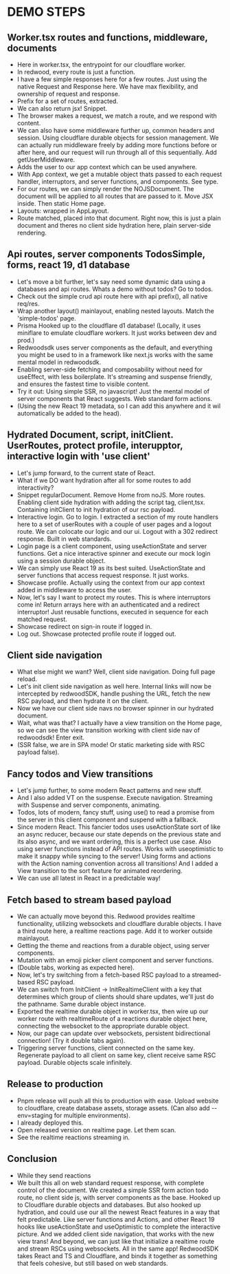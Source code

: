 # DEMO STEPS

## Worker.tsx routes and functions, middleware, documents

- Here in worker.tsx, the entrypoint for our cloudflare worker.
- In redwood, every route is just a function.
- I have a few simple responses here for a few routes. Just using the native Request and Response here. We have max flexibility, and ownership of request and response.
- Prefix for a set of routes, extracted.
- We can also return jsx! Snippet.
- The browser makes a request, we match a route, and we respond with content.
- We can also have some middleware further up, common headers and session. Using cloudflare durable objects for session management. We can actually run middleware freely by adding more functions before or after here, and our request will run through all of this sequentially. Add getUserMiddleware.
- Adds the user to our app context which can be used anywhere.
- With App context, we get a mutable object thats passed to each request handler, interruptors, and server functions, and components. See type.
- For our routes, we can simply render the NOJSDocument. The document will be applied to all routes that are passed to it. Move JSX inside. Then static Home page.
- Layouts: wrapped in AppLayout.
- Route matched, placed into that document. Right now, this is just a plain document and theres no client side hydration here, plain server-side rendering.

## Api routes, server components TodosSimple, forms, react 19, d1 database

- Let's move a bit further, let's say need some dynamic data using a databases and api routes. Whats a demo without todos? Go to todos.
- Check out the simple crud api route here with api prefix(), all native req/res.
- Wrap another layout() mainlayout, enabling nested layouts. Match the 'simple-todos' page.
- Prisma Hooked up to the cloudflare d1 database! (Locally, it uses miniflare to emulate cloudflare workers. It just works between dev and prod.)
- Redwoodsdk uses server components as the default, and everything you might be used to in a framework like next.js works with the same mental model in redwoodsdk.
- Enabling server-side fetching and composability without need for useEffect, with less boilerplate. It's streaming and suspense friendly, and ensures the fastest time to visible content.
- Try it out: Using simple SSR, no javascript! Just the mental model of server components that React suggests. Web standard form actions.
- (Using the new React 19 metadata, so I can add this anywhere and it wil automatically be added to the head).

## Hydrated Document, script, initClient. UserRoutes, protect profile, interupptor, interactive login with 'use client'

- Let's jump forward, to the current state of React.
- What if we DO want hydration after all for some routes to add interactivity?
- Snippet regularDocument. Remove Home from noJS. More routes. Enabling client side hydration with adding the script tag, client,tsx. Containing initClient to init hydration of our rsc payload.
- Interactive login. Go to login. I extracted a section of my route handlers here to a set of userRoutes with a couple of user pages and a logout route. We can colocate our logic and our ui. Logout with a 302 redirect response. Built in web standards.
- Login page is a client component, using useActionState and server functions. Get a nice interactive spinner and execute our mock login using a session durable object.
- We can simply use React 19 as its best suited. UseActionState and server functions that access request response. It just works.
- Showcase profile. Actually using the context from our app context added in middleware to access the user.
- Now, let's say I want to protect my routes. This is where interruptors come in! Return arrays here with an authenticated and a redirect interruptor! Just reusable functions, executed in sequence for each matched request.
- Showcase redirect on sign-in route if logged in.
- Log out. Showcase protected profile route if logged out.

## Client side navigation

- What else might we want? Well, client side navigation. Doing full page reload.
- Let's init client side navigation as well here. Internal links will now be intercepted by redwoodSDK, handle pushing the URL, fetch the new RSC payload, and then hydrate it on the client.
- Now we have our client side navs no browser spinner in our hydrated document.
- Wait, what was that? I actually have a view transition on the Home page, so we can see the view transition working with client side nav of redwoodsdk! Enter exit.
- (SSR false, we are in SPA mode! Or static marketing side with RSC payload false).

## Fancy todos and View transitions

- Let's jump further, to some modern React patterns and new stuff.
- And I also added VT on the suspense. Execute navigation. Streaming with Suspense and server components, animating.
- Todos, lots of modern, fancy stuff, using use() to read a promise from the server in this client component and suspend with a fallback.
- Since modern React. This fancier todos uses useActionState sort of like an async reducer, because our state depends on the previous state and its also async, and we want ordering, this is a perfect use case. Also using server functions instead of API routes. Works with useoptimistic to make it snappy while syncing to the server! Using forms and actions with the Action naming convention across all transitions! And I added a View transition to the sort feature for animated reordering.
- We can use all latest in React in a predictable way!

## Fetch based to stream based payload

- We can actually move beyond this. Redwood provides realtime functionality, utilizing websockets and cloudflare durable objects. I have a third route here, a realtime reactions page. Add it to worker outside mainlayout. 
- Getting the theme and reactions from a durable object, using server components.
- Mutation with an emoji picker client component and server functions.
- (Double tabs, working as expected here).
- Now, let's try switching from a fetch-based RSC payload to a streamed-based RSC payload.
- We can switch from InitClient -> InitRealtimeClient with a key that determines which group of clients should share updates, we'll just do the pathname. Same durable object instance.
- Exported the realtime durable object in worker.tsx, then wire up our worker route with realtimeRoute of a reactions durable object here, connecting the websocket to the appropriate durable object.
- Now, our page can update over websockets, persistent bidirectional connection! (Try it double tabs again).
- Triggering server functions, client connected on the same key. Regenerate payload to all client on same key, client receive same RSC payload. Durable objects scale infinitely.

## Release to production

- Pnpm release will push all this to production with ease. Upload website to cloudflare, create database assets, storage assets. (Can also add --env=staging for multiple environments).
- I already deployed this.
- Open released version on realtime page. Let them scan.
- See the realtime reactions streaming in.

## Conclusion

- While they send reactions
- We built this all on web standard request response, with complete control of the document. We created a simple SSR form action todo route, no client side js, with server components as the base. Hooked up to Cloudflare durable objects and databases. But also hooked up hydration, and could use our all the newest React features in a way that felt predictable. Like server functions and Actions, and other React 19 hooks like useActionState and useOptimistic to complete the interactive picture. And we added client side navigation, that works with the new view trans! And beyond, we can just like that initialize a realtime route and stream RSCs using websockets. All in the same app! RedwoodSDK takes React and TS and Cloudflare, and binds it together as something that feels cohesive, but still based on web standards.
